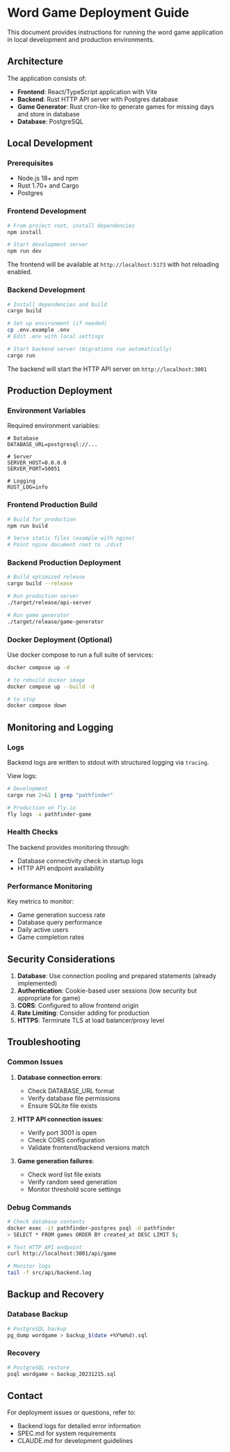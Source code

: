 # Word Game Deployment Guide

This document provides instructions for running the word game application in local development and production environments.

## Architecture

The application consists of:
- **Frontend**: React/TypeScript application with Vite
- **Backend**: Rust HTTP API server with Postgres database
- **Game Generator**: Rust cron-like to generate games for missing days and store in database
- **Database**: PostgreSQL

## Local Development

### Prerequisites

- Node.js 18+ and npm
- Rust 1.70+ and Cargo
- Postgres

### Frontend Development

```bash
# From project root, install dependencies
npm install

# Start development server
npm run dev
```

The frontend will be available at `http://localhost:5173` with hot reloading enabled.

### Backend Development

```bash
# Install dependencies and build
cargo build

# Set up environment (if needed)
cp .env.example .env
# Edit .env with local settings

# Start backend server (migrations run automatically)
cargo run
```

The backend will start the HTTP API server on `http://localhost:3001`

## Production Deployment

### Environment Variables

Required environment variables:

```env
# Database
DATABASE_URL=postgresql://...

# Server
SERVER_HOST=0.0.0.0
SERVER_PORT=50051

# Logging
RUST_LOG=info
```

### Frontend Production Build

```bash
# Build for production
npm run build

# Serve static files (example with nginx)
# Point nginx document root to ./dist
```

### Backend Production Deployment

```bash
# Build optimized release
cargo build --release

# Run production server
./target/release/api-server

# Run game generator
./target/release/game-generator
```

### Docker Deployment (Optional)

Use docker compose to run a full suite of services:
```bash
docker compose up -d

# to rebuild docker image
docker compose up --build -d

# to stop
docker compose down
```

## Monitoring and Logging

### Logs

Backend logs are written to stdout with structured logging via `tracing`.

View logs:
```bash
# Development
cargo run 2>&1 | grep "pathfinder"

# Production on fly.io
fly logs -a pathfinder-game
```

### Health Checks

The backend provides monitoring through:
- Database connectivity check in startup logs
- HTTP API endpoint availability

### Performance Monitoring

Key metrics to monitor:
- Game generation success rate
- Database query performance  
- Daily active users
- Game completion rates

## Security Considerations

1. **Database**: Use connection pooling and prepared statements (already implemented)
2. **Authentication**: Cookie-based user sessions (low security but appropriate for game)
3. **CORS**: Configured to allow frontend origin
4. **Rate Limiting**: Consider adding for production
5. **HTTPS**: Terminate TLS at load balancer/proxy level

## Troubleshooting

### Common Issues

1. **Database connection errors**:
   - Check DATABASE_URL format
   - Verify database file permissions
   - Ensure SQLite file exists

2. **HTTP API connection issues**:
   - Verify port 3001 is open
   - Check CORS configuration
   - Validate frontend/backend versions match

3. **Game generation failures**:
   - Check word list file exists
   - Verify random seed generation
   - Monitor threshold score settings

### Debug Commands

```bash
# Check database contents
docker exec -it pathfinder-postgres psql -U pathfinder
> SELECT * FROM games ORDER BY created_at DESC LIMIT 5;

# Test HTTP API endpoint
curl http://localhost:3001/api/game

# Monitor logs
tail -f src/api/backend.log
```

## Backup and Recovery

### Database Backup
```bash
# PostgreSQL backup
pg_dump wordgame > backup_$(date +%Y%m%d).sql
```

### Recovery
```bash
# PostgreSQL restore
psql wordgame < backup_20231215.sql
```

## Contact

For deployment issues or questions, refer to:
- Backend logs for detailed error information
- SPEC.md for system requirements
- CLAUDE.md for development guidelines
